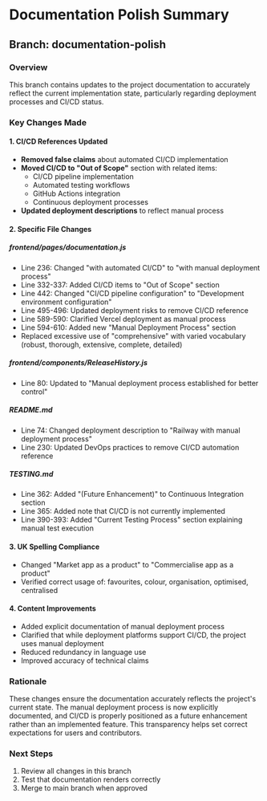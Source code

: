 # Documentation Polish Summary

## Branch: documentation-polish

### Overview
This branch contains updates to the project documentation to accurately reflect the current implementation state, particularly regarding deployment processes and CI/CD status.

### Key Changes Made

#### 1. CI/CD References Updated
- **Removed false claims** about automated CI/CD implementation
- **Moved CI/CD to "Out of Scope"** section with related items:
  - CI/CD pipeline implementation
  - Automated testing workflows
  - GitHub Actions integration
  - Continuous deployment processes
- **Updated deployment descriptions** to reflect manual process

#### 2. Specific File Changes

##### frontend/pages/documentation.js
- Line 236: Changed "with automated CI/CD" to "with manual deployment process"
- Line 332-337: Added CI/CD items to "Out of Scope" section
- Line 442: Changed "CI/CD pipeline configuration" to "Development environment configuration"
- Line 495-496: Updated deployment risks to remove CI/CD reference
- Line 589-590: Clarified Vercel deployment as manual process
- Line 594-610: Added new "Manual Deployment Process" section
- Replaced excessive use of "comprehensive" with varied vocabulary (robust, thorough, extensive, complete, detailed)

##### frontend/components/ReleaseHistory.js
- Line 80: Updated to "Manual deployment process established for better control"

##### README.md
- Line 74: Changed deployment description to "Railway with manual deployment process"
- Line 230: Updated DevOps practices to remove CI/CD automation reference

##### TESTING.md
- Line 362: Added "(Future Enhancement)" to Continuous Integration section
- Line 365: Added note that CI/CD is not currently implemented
- Line 390-393: Added "Current Testing Process" section explaining manual test execution

#### 3. UK Spelling Compliance
- Changed "Market app as a product" to "Commercialise app as a product"
- Verified correct usage of: favourites, colour, organisation, optimised, centralised

#### 4. Content Improvements
- Added explicit documentation of manual deployment process
- Clarified that while deployment platforms support CI/CD, the project uses manual deployment
- Reduced redundancy in language use
- Improved accuracy of technical claims

### Rationale
These changes ensure the documentation accurately reflects the project's current state. The manual deployment process is now explicitly documented, and CI/CD is properly positioned as a future enhancement rather than an implemented feature. This transparency helps set correct expectations for users and contributors.

### Next Steps
1. Review all changes in this branch
2. Test that documentation renders correctly
3. Merge to main branch when approved